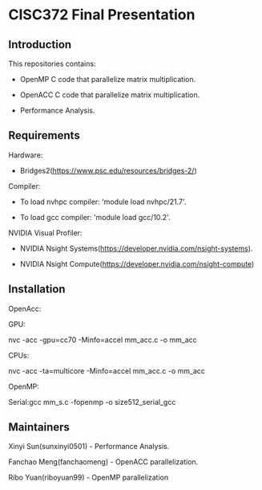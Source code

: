 # CISC372 Final Presentation
## Introduction
This repositories contains:  
- OpenMP C code that parallelize matrix multiplication.  

- OpenACC C code that parallelize matrix multiplication.    

- Performance Analysis.  

## Requirements

Hardware:   

- Bridges2(https://www.psc.edu/resources/bridges-2/)

Compiler: 

- To load nvhpc compiler: 'module load nvhpc/21.7'.     
  
- To load gcc compiler: 'module load gcc/10.2'.   

NVIDIA Visual Profiler:    
- NVIDIA Nsight Systems(https://developer.nvidia.com/nsight-systems).   

- NVIDIA Nsight Compute(https://developer.nvidia.com/nsight-compute)


## Installation
OpenAcc:

GPU:

nvc -acc -gpu=cc70 -Minfo=accel mm_acc.c -o mm_acc

CPUs:

nvc -acc -ta=multicore -Minfo=accel mm_acc.c -o mm_acc

OpenMP:

Serial:gcc  mm_s.c -fopenmp -o size512_serial_gcc   



## Maintainers
Xinyi Sun(sunxinyi0501) - Performance Analysis.       

Fanchao Meng(fanchaomeng) - OpenACC parallelization.      

Ribo Yuan(riboyuan99) - OpenMP parallelization
